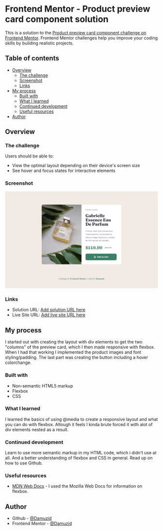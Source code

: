 # Frontend Mentor - Product preview card component solution

This is a solution to the [Product preview card component challenge on Frontend Mentor](https://www.frontendmentor.io/challenges/product-preview-card-component-GO7UmttRfa). Frontend Mentor challenges help you improve your coding skills by building realistic projects. 

## Table of contents

- [Overview](#overview)
  - [The challenge](#the-challenge)
  - [Screenshot](#screenshot)
  - [Links](#links)
- [My process](#my-process)
  - [Built with](#built-with)
  - [What I learned](#what-i-learned)
  - [Continued development](#continued-development)
  - [Useful resources](#useful-resources)
- [Author](#author)

## Overview

### The challenge

Users should be able to:

- View the optimal layout depending on their device's screen size
- See hover and focus states for interactive elements

### Screenshot

![](screenshot_preview_card_damuzid.png)

### Links

- Solution URL: [Add solution URL here](https://your-solution-url.com)
- Live Site URL: [Add live site URL here](https://your-live-site-url.com)

## My process

I started out with creating the layout with div elements to get the two "columns" of the preview card, which I then made responsive with flexbox. When I had that working I implemented the product images and font styling/padding. The last part was creating the button including a hover colorchange.

### Built with

- Non-semantic HTML5 markup
- Flexbox
- CSS

### What I learned

I learned the basics of using @media to create a responsive layout and what you can do with flexbox. Altough it feels I kinda brute forced it with alot of div elements nested as a result.

### Continued development

Learn to use more semantic markup in my HTML code, which i didn't use at all. And a better understanding of flexbox and CSS in general. Read up on how to use Github.

### Useful resources

- [MDN Web Docs](https://developer.mozilla.org/en-US/) - I used the Mozilla Web Docs for information on flexbox.

## Author

- Github - [@Damuzid](https://github.com/Damuzid)
- Frontend Mentor - [@Damuzid](https://www.frontendmentor.io/profile/Damuzid)
